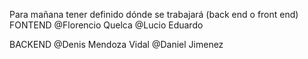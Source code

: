 Para mañana tener definido dónde se trabajará (back end o front end)
FONTEND
@Florencio Quelca
@Lucio Eduardo

BACKEND
@Denis Mendoza Vidal
@Daniel Jimenez
